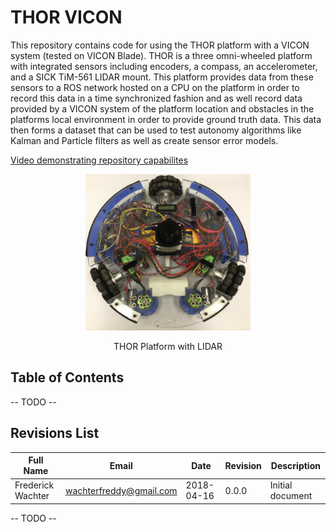 # THOR VICON

This repository contains code for using the THOR platform with a VICON system (tested on VICON Blade). THOR is a three omni-wheeled platform with integrated sensors including encoders, a compass, an accelerometer, and a SICK TiM-561 LIDAR mount. This platform provides data from these sensors to a ROS network hosted on a CPU on the platform in order to record this data in a time synchronized fashion and as well record data provided by a VICON system of the platform location and obstacles in the platforms local environment in order to provide ground truth data. This data then forms a dataset that can be used to test autonomy algorithms like Kalman and Particle filters as well as create sensor error models.

[Video demonstrating repository capabilites](https://www.instagram.com/p/BiFvi8QDKUv/?taken-by=swerveroboticsystems)

<p align="center" style="font-weight:bold;">
	<img src="misc/THOR_WithLIDAR.png" height="250px"/>
	<p align="center">THOR Platform with LIDAR</p>
</p>

## Table of Contents

-- TODO --

## Revisions List
Full Name | Email | Date | Revision | Description
--- | --- | --- | --- | ---
Frederick Wachter | [wachterfreddy@gmail.com](mailto:wachterfreddy@gmail.com) | 2018-04-16 | 0.0.0 | Initial document

-- TODO --


